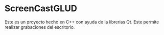 ScreenCastGLUD
==============

Este es un proyecto hecho en C++ con ayuda de la librerias Qt. Este permite realizar grabaciones del escritorio.
